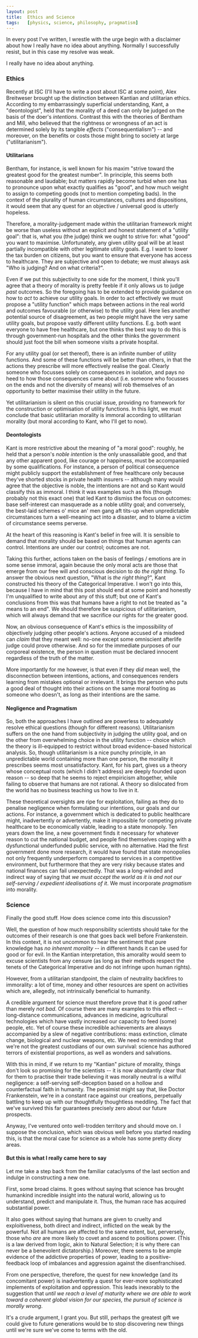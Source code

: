 ```yaml
---
layout:	post
title:	Ethics and Science
tags:	[physics, science, philosophy, pragmatism]
---
```



In every post I've written, I wrestle with the urge begin with a disclaimer about how I really have no idea about anything. Normally I successfully resist, but in this case my resolve was weak.

I really have no idea about anything.

### Ethics

Recently at ISC (I'll have to write a post about ISC at some point), Alex Breitweser brought up the distinction between Kantian and utilitarian ethics. According to my embarrassingly superficial understanding, Kant, a "deontologist", held that the morality of a deed can only be judged on the basis of the doer's *intentions*. Contrast this with the theories of Bentham and Mill, who believed that the rightness or wrongness of an act is determined solely by its tangible *effects* ("consequentialism") -- and moreover, on the benefits or costs those might bring to society at large ("utilitarianism").

#### Utilitarians

Bentham, for instance, is well known for his maxim "strive toward the greatest good for the greatest number". In principle, this seems both reasonable and laudable; but matters rapidly become turbid when one has to pronounce upon what exactly qualifies as "good", and how much weight to assign to competing goods (not to mention competing bads). In the context of the plurality of human circumstances, cultures and dispositions, it would seem that any quest for an objective / universal good is utterly hopeless.

Therefore, a morality-judgement made within the utilitarian framework might be worse than useless without an explicit and honest statement of a "utility goal": that is, what you (the judge) think we ought to strive for: what "good" you want to maximise. Unfortunately, any given utility goal will be at least partially incompatible with other legitimate utility goals. E.g. I want to lower the tax burden on citizens, but you want to ensure that everyone has access to healthcare. They are subjective and open to debate; we must always ask "Who is judging? And on what criteria?".

Even if we put this subjectivity to one side for the moment, I think you'll agree that a theory of morality is pretty feeble if it only allows us to judge *past* outcomes. So the foregoing has to be extended to provide guidance on how to *act* to achieve our utility goals. In order to act effectively we must propose a "utility function" which maps between actions in the real world and outcomes favourable (or otherwise) to the utility goal. Here lies another potential source of disagreement, as two people might have the very same utility goals, but propose vastly different utility functions. E.g. both want everyone to have free healthcare, but one thinks the best way to do this is through government-run hospitals and the other thinks the government should just foot the bill when someone visits a private hospital.

For any utility goal (or set thereof), there is an infinite number of utility functions. And some of these functions will be better than others, in that the actions they prescribe will more effectively realise the goal. Clearly someone who focusses solely on consequences in isolation, and pays no heed to how those consequences came about (i.e. someone who focusses on the ends and not the diversity of means) will rob themselves of an opportunity to better maximise their utility in the future.

Yet utilitarianism is silent on this crucial issue, providing no framework for the construction or optimisation of utility functions. In this light, we must conclude that basic utilitarian morality is immoral according to utilitarian morality (but moral according to Kant, who I'll get to now).


#### Deontologists

Kant is more restrictive about the meaning of "a moral good": roughly, he held that a person's *noble intention* is the only unassailable good, and that any other apparent good, like courage or happiness, must be accompanied by some qualifications. For instance, a person of political consequence might publicly support the establishment of free healthcare only because they've shorted stocks in private health insurers -- although many would agree that the objective is noble, the intentions are not and so Kant would classify this as immoral. I think it was examples such as this (though probably not this exact one) that led Kant to dismiss the focus on outcomes: base self-interest can masquerade as a noble utility goal; and conversely, the best-laid schemes o' mice an' men gang aft tits-up when unpredictable circumstances turn a well-meaning act into a disaster, and to blame a victim of circumstance seems perverse.

At the heart of this reasoning is Kant's belief in free will. It is sensible to demand that morality should be based on things that human agents can control. Intentions are under our control; outcomes are not.

Taking this further, actions taken on the basis of feelings / emotions are in some sense immoral, again because the only moral acts are those that emerge from our free will and conscious decision to do *the right thing*. To answer the obvious next question, "What is *the right thing*?", Kant constructed his theory of the Categorical Imperative. I won't go into this, because I have in mind that this post should end at some point and honestly I'm unqualified to write about any of this stuff; but one of Kant's conclusions from this was that humans have a right to not be treated as "a means to an end". We should therefore be suspicious of utilitarianism, which will always demand that we sacrifice our rights for the greater good.

Now, an obvious consequence of Kant's ethics is the impossibility of objectively judging other people's actions. Anyone accused of a misdeed can *claim* that they meant well: no-one except some omniscient afterlife judge could prove otherwise. And so for the immediate purposes of our corporeal existence, the person in question must be declared innocent regardless of the truth of the matter.

More importantly for me however, is that even if they *did* mean well, the disconnection between intentions, actions, and consequences renders learning from mistakes optional or irrelevant. It brings the person who puts a good deal of thought into their actions on the same moral footing as someone who doesn't, as long as their intentions are the same.


#### Negligence and Pragmatism

So, both the approaches I have outlined are powerless to adequately resolve ethical questions (though for different reasons). Utilitarianism suffers on the one hand from subjectivity in judging the utility goal, and on the other from overwhelming choice in the utility function -- choice which the theory is ill-equipped to restrict without broad evidence-based historical analysis. So, though utilitarianism is a nice punchy principle, in an unpredictable world containing more than one person, the morality it prescribes seems most unsatisfactory. Kant, for his part, gives us a theory whose conceptual roots (which I didn't address) are deeply founded upon reason -- so deep that he seems to reject empiricism altogether, while failing to observe that humans are not rational. A theory so dislocated from the world has no business teaching us how to live in it.

These theoretical oversights are ripe for exploitation, failing as they do to penalise negligence when formulating our intentions, our goals and our actions. For instance, a government which is dedicated to public healthcare might, inadvertently or advertently, make it impossible for competing private healthcare to be economically viable, leading to a state monopoly. Ten years down the line, a new government finds it necessary for whatever reason to cut the national budget, and people find themselves coping with a dysfunctional underfunded public service, with no alternative. Had the first government done more research, it would have found that state monopolies not only frequently underperform compared to services in a competitive environment, but furthermore that they are very risky because states and national finances can fail unexpectedly. That was a long-winded and indirect way of saying that *we must accept the world as it is and not our self-serving / expedient idealisations of it*. We must incorporate *pragmatism* into morality.


### Science

Finally the good stuff. How does science come into this discussion?

Well, the question of how much responsibility scientists should take for the outcomes of their research is one that goes back well before Frankenstein. In this context, it is not uncommon to hear the sentiment that pure knowledge has *no inherent morality* -- in different hands it can be used for good or for evil. In the Kantian interpretation, this amorality would seem to excuse scientists from any censure (as long as their methods respect the tenets of the Categorical Imperative and do not infringe upon human rights).

However, from a utilitarian standpoint, the claim of neutrality backfires to immorality: a lot of time, money and other resources are spent on activities which are, allegedly, not intrinsically beneficial to humanity.

A credible argument for science must therefore prove that it is *good* rather than merely *not bad*. Of course there are many examples to this effect -- long-distance communications, advances in medicine, agricultural technologies which have vastly increased our capacity to feed (some) people, etc. Yet of course these incredible achievements are always accompanied by a slew of negative contributions: mass extinction, climate change, biological and nuclear weapons, etc. We need no reminding that we're not the greatest custodians of our own survival: science has authored terrors of existential proportions, as well as wonders and salvations.

With this in mind, if we return to my "Kantian" picture of morality, things don't look so promising for the scientists -- it is now abundantly clear that for them to practise their trade believing it was morally neutral is a wilful negligence: a self-serving self-deception based on a hollow and counterfactual faith in humanity.
The pessimist might say that, like Doctor Frankenstein, we're in a constant race against our creations, perpetually battling to keep up with our thoughtfully thoughtless meddling. The fact that we've survived this far guarantees precisely zero about our future prospects.

Anyway, I've ventured onto well-trodden territory and should move on. I suppose the conclusion, which was obvious well before you started reading this, is that the moral case for science as a whole has some pretty dicey areas.


#### But this is what I really came here to say

Let me take a step back from the familiar cataclysms of the last section and indulge in constructing a new one.

First, some broad claims. It goes without saying that science has brought humankind incredible insight into the natural world, allowing us to understand, predict and manipulate it. Thus, the human race has acquired substantial power.

It also goes without saying that humans are given to cruelty and exploitiveness, both direct and indirect, inflicted on the weak by the powerful. Not all humans are affected to the same extent, but, perversely, those who *are* are more likely to covet and ascend to positions power. (This is a law derived from logic, akin to Natural Selection; it is why there can never be a benevolent dictatorship.) Moreover, there seems to be ample evidence of the addictive properties of power, leading to a positive-feedback loop of imbalances and aggression against the disenfranchised.

From one perspective, therefore, the quest for new knowledge (and its concomitant power) is inadvertently a quest for ever-more sophisticated implements of exploitation and oppression. This leads inexorably to the suggestion that *until we reach a level of maturity where we are able to work toward a coherent global vision for our species, the pursuit of science is morally wrong*.

It's a crude argument, I grant you. But still, perhaps the greatest gift we could give to future generations would be to stop discovering new things until we're sure we've come to terms with the old.